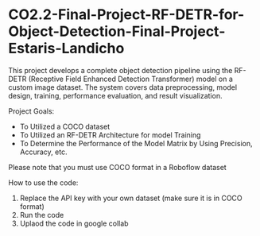 # CO2.2-Final-Project-RF-DETR-for-Object-Detection-Final-Project-Estaris-Landicho

This project develops a complete object detection pipeline using the RF-DETR (Receptive Field Enhanced Detection Transformer) model on a custom image dataset. The system covers data preprocessing, model design, training, performance evaluation, and result visualization.



Project Goals:
- To Utilized a COCO dataset
- To Utilized an RF-DETR Architecture for model Training 
- To Determine the Performance of the Model Matrix by Using Precision, Accuracy, etc.



Please note that you must use COCO format in a Roboflow dataset

How to use the code:
1. Replace the API key with your own dataset (make sure it is in COCO format)
2. Run the code
3. Uplaod the code in google collab
